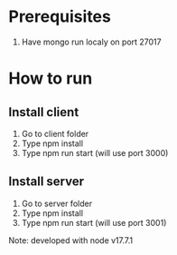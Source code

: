 # Prerequisites

1. Have mongo run localy on port 27017

# How to run

## Install client
1. Go to client folder
2. Type npm install
3. Type npm run start (will use port 3000)

## Install server 
1. Go to server folder
2. Type npm install
3. Type npm run start (will use port 3001)

Note: developed with node v17.7.1

